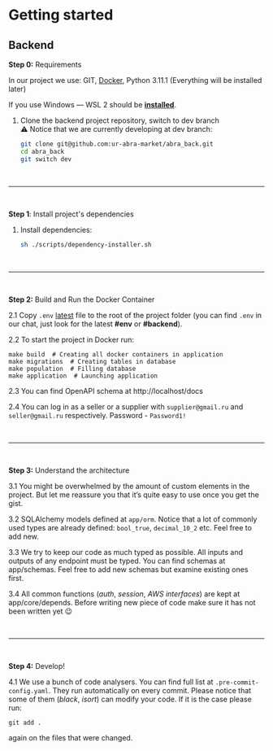 # Getting started

## **Backend**

**Step 0:** Requirements

In our project we use: GIT, [Docker](https://docs.docker.com/desktop/windows/wsl/), Python 3.11.1 (Everything will be installed later)

If you use Windows — WSL 2 should be **[installed](https://learn.microsoft.com/en-us/windows/wsl/install)**.

1. Clone the backend project repository, switch to dev branch <br>
⚠️ Notice that we are currently developing at dev branch:
   ```bash
   git clone git@github.com:ur-abra-market/abra_back.git
   cd abra_back
   git switch dev
   ```


<br>

---

<br>

**Step 1**: Install project's dependencies

1. Install dependencies:
    ```bash
    sh ./scripts/dependency-installer.sh
    ```


<br>

---

<br>

**Step 2:** Build and Run the Docker Container

2.1 Copy `.env` [latest](https://t.me/c/1739270420/5100) file to the root of the project folder (you can find `.env` in
our chat, just look for the latest **#env** or **#backend**).

2.2 To start the project in Docker run:

```shell
make build  # Creating all docker containers in application
make migrations  # Creating tables in database
make population  # Filling database
make application  # Launching application
```

2.3 You can find OpenAPI schema at http://localhost/docs

2.4 You can log in as a seller or a supplier with `supplier@gmail.ru` and `seller@gmail.ru` respectively. Password -
`Password1!`

<br>

---

<br>

**Step 3:** Understand the architecture

3.1 You might be overwhelmed by the amount of custom elements in the project. But let me reassure you that it’s quite
easy to use once you get the gist.

3.2 SQLAlchemy models defined at `app/orm`. Notice that a lot of commonly used types are already defined:
`bool_true`, `decimal_10_2` etc. Feel free to add new.

3.3 We try to keep our code as much typed as possible. All inputs and outputs of any endpoint must be typed. You can
find schemas at app/schemas. Feel free to add new schemas but examine existing ones first.

3.4 All common functions (*auth*, *session*, *AWS interfaces*) are kept at app/core/depends. Before writing new piece of
code
make sure it has not been written yet 😉

<br>

---

<br>

**Step 4:** Develop!

4.1 We use a bunch of code analysers. You can find full list at `.pre-commit-config.yaml`. They run automatically on
every
commit. Please notice that some of them (*black*, *isort*) can modify your code. If it is the case please run:

```shell
git add .
```

again on the files that were changed.
